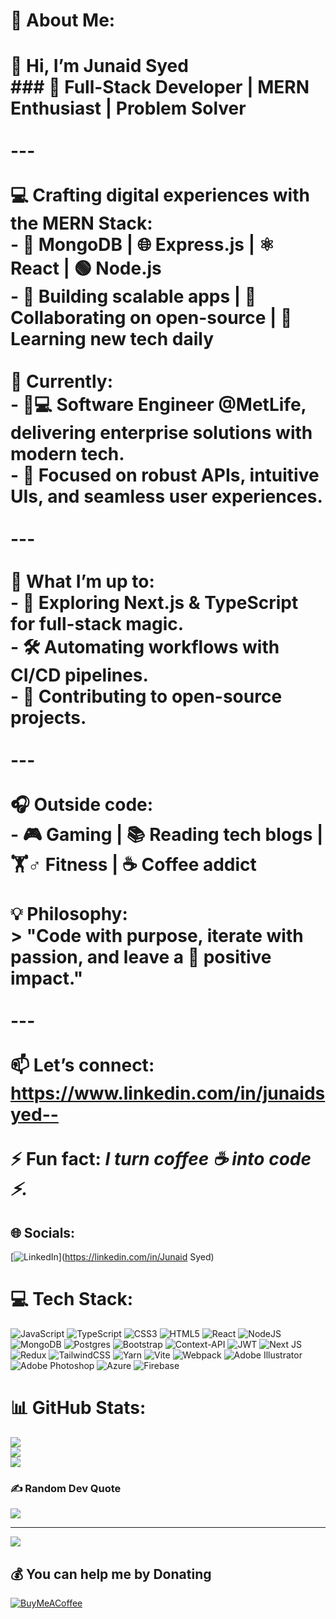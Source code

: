 # 💫 About Me:
# 👋 Hi, I’m Junaid Syed<br>### 🚀 Full-Stack Developer | MERN Enthusiast | Problem Solver<br><br>---<br><br>💻 **Crafting digital experiences** with the **MERN Stack**:  <br>- 🍃 **MongoDB** | 🌐 **Express.js** | ⚛️ **React** | 🟢 **Node.js**  <br>- 🔨 Building scalable apps | 🤝 Collaborating on open-source | 🧠 Learning new tech daily  <br><br>🏢 **Currently**:  <br>- 👨💻 Software Engineer **@MetLife**, delivering enterprise solutions with modern tech.  <br>- 🌟 Focused on robust APIs, intuitive UIs, and seamless user experiences.  <br><br>---<br><br>🌱 **What I’m up to**:  <br>- 📖 Exploring **Next.js & TypeScript** for full-stack magic.  <br>- 🛠️ Automating workflows with **CI/CD pipelines**.  <br>- 🚀 Contributing to **open-source** projects.  <br><br>---<br><br>🎧 **Outside code**:  <br>- 🎮 Gaming | 📚 Reading tech blogs | 🏋️♂️ Fitness | ☕ Coffee addict  <br><br>💡 **Philosophy**:  <br>> "Code with purpose, iterate with passion, and leave a **🌟 positive impact**."  <br><br>---<br><br>📫 **Let’s connect**:  <br>https://www.linkedin.com/in/junaidsyed--<br> <br>⚡ **Fun fact**: *I turn coffee ☕ into code ⚡.*  


## 🌐 Socials:
[![LinkedIn](https://img.shields.io/badge/LinkedIn-%230077B5.svg?logo=linkedin&logoColor=white)](https://linkedin.com/in/Junaid Syed) 

# 💻 Tech Stack:
![JavaScript](https://img.shields.io/badge/javascript-%23323330.svg?style=for-the-badge&logo=javascript&logoColor=%23F7DF1E) ![TypeScript](https://img.shields.io/badge/typescript-%23007ACC.svg?style=for-the-badge&logo=typescript&logoColor=white) ![CSS3](https://img.shields.io/badge/css3-%231572B6.svg?style=for-the-badge&logo=css3&logoColor=white) ![HTML5](https://img.shields.io/badge/html5-%23E34F26.svg?style=for-the-badge&logo=html5&logoColor=white) ![React](https://img.shields.io/badge/react-%2320232a.svg?style=for-the-badge&logo=react&logoColor=%2361DAFB) ![NodeJS](https://img.shields.io/badge/node.js-6DA55F?style=for-the-badge&logo=node.js&logoColor=white) ![MongoDB](https://img.shields.io/badge/MongoDB-%234ea94b.svg?style=for-the-badge&logo=mongodb&logoColor=white) ![Postgres](https://img.shields.io/badge/postgres-%23316192.svg?style=for-the-badge&logo=postgresql&logoColor=white) ![Bootstrap](https://img.shields.io/badge/bootstrap-%238511FA.svg?style=for-the-badge&logo=bootstrap&logoColor=white) ![Context-API](https://img.shields.io/badge/Context--Api-000000?style=for-the-badge&logo=react) ![JWT](https://img.shields.io/badge/JWT-black?style=for-the-badge&logo=JSON%20web%20tokens) ![Next JS](https://img.shields.io/badge/Next-black?style=for-the-badge&logo=next.js&logoColor=white) ![Redux](https://img.shields.io/badge/redux-%23593d88.svg?style=for-the-badge&logo=redux&logoColor=white) ![TailwindCSS](https://img.shields.io/badge/tailwindcss-%2338B2AC.svg?style=for-the-badge&logo=tailwind-css&logoColor=white) ![Yarn](https://img.shields.io/badge/yarn-%232C8EBB.svg?style=for-the-badge&logo=yarn&logoColor=white) ![Vite](https://img.shields.io/badge/vite-%23646CFF.svg?style=for-the-badge&logo=vite&logoColor=white) ![Webpack](https://img.shields.io/badge/webpack-%238DD6F9.svg?style=for-the-badge&logo=webpack&logoColor=black) ![Adobe Illustrator](https://img.shields.io/badge/adobe%20illustrator-%23FF9A00.svg?style=for-the-badge&logo=adobe%20illustrator&logoColor=white) ![Adobe Photoshop](https://img.shields.io/badge/adobe%20photoshop-%2331A8FF.svg?style=for-the-badge&logo=adobe%20photoshop&logoColor=white) ![Azure](https://img.shields.io/badge/azure-%230072C6.svg?style=for-the-badge&logo=microsoftazure&logoColor=white) ![Firebase](https://img.shields.io/badge/firebase-%23039BE5.svg?style=for-the-badge&logo=firebase)
# 📊 GitHub Stats:
![](https://github-readme-stats.vercel.app/api?username=junaidsyed-1&theme=dark&hide_border=false&include_all_commits=false&count_private=false)<br/>
![](https://github-readme-streak-stats.herokuapp.com/?user=junaidsyed-1&theme=dark&hide_border=false)<br/>
![](https://github-readme-stats.vercel.app/api/top-langs/?username=junaidsyed-1&theme=dark&hide_border=false&include_all_commits=false&count_private=false&layout=compact)

### ✍️ Random Dev Quote
![](https://quotes-github-readme.vercel.app/api?type=horizontal&theme=radical)

---
[![](https://visitcount.itsvg.in/api?id=junaidsyed-1&icon=0&color=0)](https://visitcount.itsvg.in)

  ## 💰 You can help me by Donating
  [![BuyMeACoffee](https://img.shields.io/badge/Buy%20Me%20a%20Coffee-ffdd00?style=for-the-badge&logo=buy-me-a-coffee&logoColor=black)](https://buymeacoffee.com/https://buymeacoffee.com/junaidsyed1) 

  
<!-- Proudly created with GPRM ( https://gprm.itsvg.in ) -->